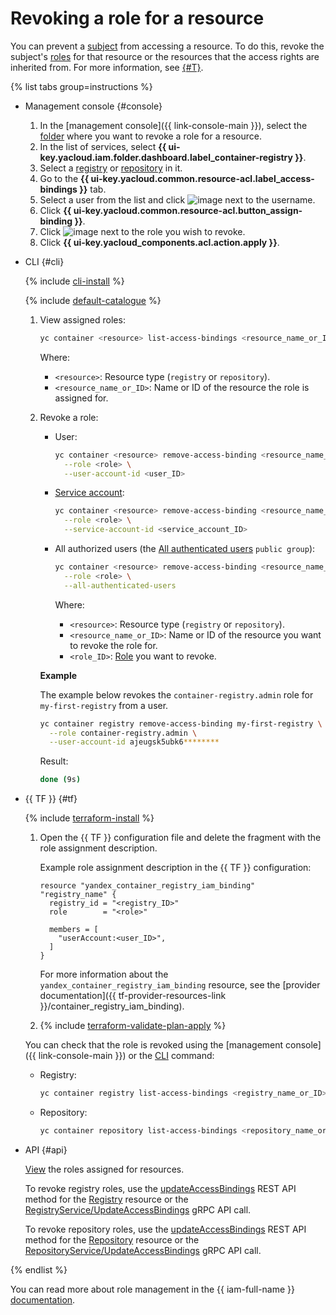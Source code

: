 # Revoking a role for a resource

You can prevent a [subject](../../../iam/concepts/access-control/index.md#subject) from accessing a resource. To do this, revoke the subject's [roles](../../../iam/concepts/access-control/roles.md) for that resource or the resources that the access rights are inherited from. For more information, see [{#T}](../../../iam/concepts/access-control/index.md).

{% list tabs group=instructions %}

- Management console {#console}

   1. In the [management console]({{ link-console-main }}), select the [folder](../../../resource-manager/concepts/resources-hierarchy.md#folder) where you want to revoke a role for a resource.
   1. In the list of services, select **{{ ui-key.yacloud.iam.folder.dashboard.label_container-registry }}**.
   1. Select a [registry](../../concepts/registry.md) or [repository](../../concepts/repository.md) in it.
   1. Go to the **{{ ui-key.yacloud.common.resource-acl.label_access-bindings }}** tab.
   1. Select a user from the list and click ![image](../../../_assets/console-icons/ellipsis.svg) next to the username.
   1. Click **{{ ui-key.yacloud.common.resource-acl.button_assign-binding }}**.
   1. Click ![image](../../../_assets/console-icons/xmark.svg) next to the role you wish to revoke.
   1. Click **{{ ui-key.yacloud_components.acl.action.apply }}**.

- CLI {#cli}

   {% include [cli-install](../../../_includes/cli-install.md) %}

   {% include [default-catalogue](../../../_includes/default-catalogue.md) %}

   1. View assigned roles:

      ```bash
      yc container <resource> list-access-bindings <resource_name_or_ID>
      ```

      Where:
      * `<resource>`: Resource type (`registry` or `repository`).
      * `<resource_name_or_ID>`: Name or ID of the resource the role is assigned for.

   1. Revoke a role:

      * User:

         ```bash
         yc container <resource> remove-access-binding <resource_name_or_ID> \
           --role <role> \
           --user-account-id <user_ID>
         ```

      * [Service account](../../../iam/concepts/users/service-accounts.md):

         ```bash
         yc container <resource> remove-access-binding <resource_name_or_ID> \
           --role <role> \
           --service-account-id <service_account_ID>
         ```

      * All authorized users (the [All authenticated users](../../../iam/concepts/access-control/public-group.md) `public group`):

         ```bash
         yc container <resource> remove-access-binding <resource_name_or_ID> \
           --role <role> \
           --all-authenticated-users
         ```

         Where:
         * `<resource>`: Resource type (`registry` or `repository`).
         * `<resource_name_or_ID>`: Name or ID of the resource you want to revoke the role for.
         * `<role_ID>`: [Role](../../security/index.md#service-roles) you want to revoke.

      **Example**

      The example below revokes the `container-registry.admin` role for `my-first-registry` from a user.

      ```bash
      yc container registry remove-access-binding my-first-registry \
        --role container-registry.admin \
        --user-account-id ajeugsk5ubk6********
      ```

      Result:

      ```bash
      done (9s)
      ```

- {{ TF }} {#tf}

   {% include [terraform-install](../../../_includes/terraform-install.md) %}

   1. Open the {{ TF }} configuration file and delete the fragment with the role assignment description.

      Example role assignment description in the {{ TF }} configuration:

      ```
      resource "yandex_container_registry_iam_binding" "registry_name" {
        registry_id = "<registry_ID>"
        role        = "<role>"

        members = [
          "userAccount:<user_ID>",
        ]
      }
      ```

      For more information about the `yandex_container_registry_iam_binding` resource, see the [provider documentation]({{ tf-provider-resources-link }}/container_registry_iam_binding).

   1. {% include [terraform-validate-plan-apply](../../../_tutorials/_tutorials_includes/terraform-validate-plan-apply.md) %}

   You can check that the role is revoked using the [management console]({{ link-console-main }}) or the [CLI](../../../cli/quickstart.md) command:

   * Registry:

      ```bash
      yc container registry list-access-bindings <registry_name_or_ID>
      ```

   * Repository:

      ```bash
      yc container repository list-access-bindings <repository_name_or_ID>
      ```

- API {#api}

   [View](get-assigned-roles.md#cli) the roles assigned for resources.

   To revoke registry roles, use the [updateAccessBindings](../../api-ref/Registry/updateAccessBindings.md) REST API method for the [Registry](../../api-ref/Registry/index.md) resource or the [RegistryService/UpdateAccessBindings](../../api-ref/grpc/registry_service.md#UpdateAccessBindings) gRPC API call.

   To revoke repository roles, use the [updateAccessBindings](../../api-ref/Repository/updateAccessBindings.md) REST API method for the [Repository](../../api-ref/Repository/index.md) resource or the [RepositoryService/UpdateAccessBindings](../../api-ref/grpc/repository_service.md#UpdateAccessBindings) gRPC API call.

{% endlist %}

You can read more about role management in the {{ iam-full-name }} [documentation](../../../iam/concepts/index.md).
